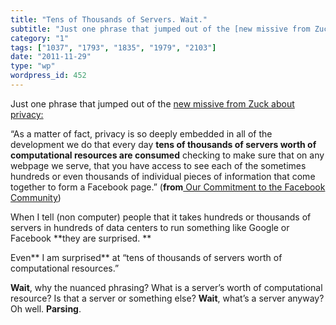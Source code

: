 ```yaml
---
title: "Tens of Thousands of Servers. Wait."
subtitle: "Just one phrase that jumped out of the [new missive from Zuck about privacy:](http://blog.facebook.c..."
category: "1"
tags: ["1037", "1793", "1835", "1979", "2103"]
date: "2011-11-29"
type: "wp"
wordpress_id: 452
---
```

Just one phrase that jumped out of the [new missive from Zuck about privacy:](http://blog.facebook.com/blog.php?post=10150378701937131)

> 
“As a matter of fact, privacy is so deeply embedded in all of the development we do that every day **tens of thousands of servers worth of computational resources are consumed** checking to make sure that on any webpage we serve, that you have access to see each of the sometimes hundreds or even thousands of individual pieces of information that come together to form a Facebook page.” (**from**[ Our Commitment to the Facebook Community](http://blog.facebook.com/blog.php?post=10150378701937131))

When I tell (non computer) people that it takes hundreds or thousands of servers in hundreds of data centers to run something like Google or Facebook **they are surprised. **

Even** I am surprised** at “tens of thousands of servers worth of computational resources.”

**Wait**, why the nuanced phrasing? What is a server’s worth of computational resource? Is that a server or something else? **Wait**, what’s a server anyway? Oh well. **Parsing**.